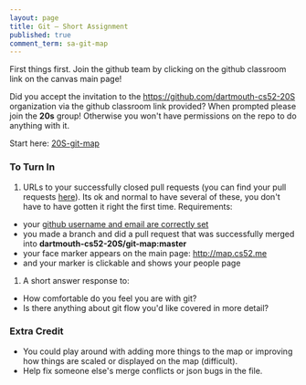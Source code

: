 ```yaml
---
layout: page
title: Git — Short Assignment
published: true
comment_term: sa-git-map
---
```


First things first. Join the github team by clicking on the github classroom link on the canvas main page!

Did you accept the invitation to the https://github.com/dartmouth-cs52-20S organization via the github classroom link provided?  When prompted please join the **20s** group! Otherwise you won't have permissions on the repo to do anything with it. 

Start here:
[20S-git-map](https://github.com/dartmouth-cs52-20S/git-map)

### To Turn In

1. URLs to your successfully closed pull requests (you can find your pull requests [here](https://github.com/dartmouth-cs52-20S/git-map/pulls?q=is%3Apr+is%3Aclosed)). Its ok and normal to have several of these, you don't have to have gotten it right the first time. Requirements:
  * your [github username and email are correctly set](https://help.github.com/en/articles/why-are-my-commits-linked-to-the-wrong-user)
  * you made a branch and did a pull request that was successfully merged into **dartmouth-cs52-20S/git-map:master**
  * your face marker appears on the main page:  http://map.cs52.me
  * and your marker is clickable and shows your people page
1. A short answer response to:
  * How comfortable do you feel you are with git?
  * Is there anything about git flow you'd like covered in more detail?

### Extra Credit

* You could play around with adding more things to the map or improving how things are scaled or displayed on the map (difficult).
* Help fix someone else's merge conflicts or json bugs in the file.

